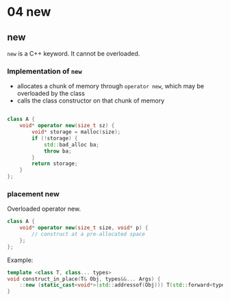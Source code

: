 # 04 new

## new

`new` is a C++ keyword. It cannot be overloaded.

### Implementation of `new`

- allocates a chunk of memory through `operator new`, which may be overloaded by the class
- calls the class constructor on that chunk of memory

```Cpp

class A {
    void* operator new(size_t sz) {
        void* storage = malloc(size);
        if (!storage) {
            std::bad_alloc ba;
            throw ba;
        }
        return storage;
    }
};
```

### placement new

Overloaded operator new.

```Cpp
class A {
    void* operator new(size_t size, void* p) {
        // construct at a pre-allocated space
    };    
};
```

Example:

```Cpp
template <class T, class... types>
void construct_in_place(T& Obj, types&&... Args) {
    ::new (static_cast<void*>(std::addressof(Obj))) T(std::forward<types>(Args)...);
}
```
